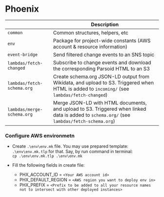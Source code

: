Phoenix
=======

<table>
  <thead>
    <tr>
      <th></th>
      <th>Description</th>
    </tr>
  </thead>
  <tbody>
    <tr>
      <td nowrap><code>common</code></td>
      <td>Common structures, helpers, etc</td>
    </tr>
    <tr>
      <td nowrap><code>env</code></td>
      <td>Package for project-wide constants (AWS account &amp; resource information)</td>
    </tr>
    <tr>
      <td nowrap><code>event-bridge</code></td>
      <td>Send filtered change events to an SNS topic</td>
    </tr>
    <tr>
      <td nowrap><code>lambdas/fetch-changed</code></td>
      <td>Subscribe to change events and download the corresponding Parsoid HTML to an S3</td>
    </tr>
    <tr>
      <td nowrap><code>lambdas/fetch-schema.org</code></td>
      <td>Create schema.org JSON-LD output from Wikidata, and upload to S3. Triggered when HTML is added to <code>incoming/</code> (see <code>lambdas/fetch-changed</code>)</td>
    </tr>
    <tr>
      <td nowrap><code>lambdas/merge-schema.org</code></td>
      <td>Merge JSON-LD with HTML documents, and upload to S3. Triggered when linked data is added to <code>schema.org/</code> (see <code>lambdas/fetch-schema.org</code>)</td>
    </tr>
  </tbody>
</table>

### Configure AWS environmetn

* Create  `.\env\env.mk` file. You may use prepared template: `.\env\env.mk.tlp` for that. Say, by run command in terminal:  
```cp .\env\env.mk.tlp .\env\env.mk```

* Fill the following fields in create file:
  - PHX_ACCOUNT_ID = `<Your AWS account id>`
  - PHX_DEFAULT_REGION = `<AWS region you want to deploy env in>`
  - PHX_PREFIX = `<Prefix to be added to all your resource names not to intersect with other deployed instances>`


